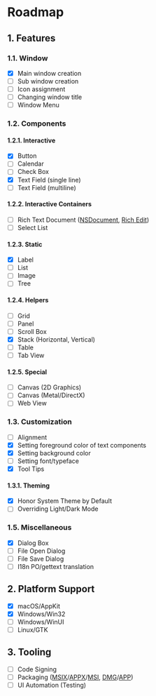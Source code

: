 # Roadmap
## 1. Features
### 1.1. Window
- [x] Main window creation
- [ ] Sub window creation
- [ ] Icon assignment
- [ ] Changing window title
- [ ] Window Menu

### 1.2. Components
#### 1.2.1. Interactive
- [x] Button
- [ ] Calendar
- [ ] Check Box
- [x] Text Field (single line)
- [ ] Text Field (multiline)

#### 1.2.2. Interactive Containers
- [ ] Rich Text Document ([NSDocument](https://developer.apple.com/documentation/appkit/documents_data_and_pasteboard/developing_a_document-based_app?language=objc), [Rich Edit](https://learn.microsoft.com/en-us/windows/win32/controls/rich-edit-controls))
- [ ] Select List

#### 1.2.3. Static
- [x] Label
- [ ] List
- [ ] Image
- [ ] Tree

#### 1.2.4. Helpers
- [ ] Grid
- [ ] Panel
- [ ] Scroll Box
- [x] Stack (Horizontal, Vertical)
- [ ] Table
- [ ] Tab View

#### 1.2.5. Special
- [ ] Canvas (2D Graphics)
- [ ] Canvas (Metal/DirectX)
- [ ] Web View

### 1.3. Customization
- [ ] Alignment
- [x] Setting foreground color of text components
- [x] Setting background color
- [ ] Setting font/typeface
- [x] Tool Tips

#### 1.3.1. Theming
- [x] Honor System Theme by Default
- [ ] Overriding Light/Dark Mode

### 1.5. Miscellaneous
- [x] Dialog Box
- [ ] File Open Dialog
- [ ] File Save Dialog
- [ ] I18n PO/gettext translation

## 2. Platform Support
- [x] macOS/AppKit
- [x] Windows/Win32
- [ ] Windows/WinUI
- [ ] Linux/GTK

## 3. Tooling
- [ ] Code Signing
- [ ] Packaging ([MSIX](https://learn.microsoft.com/en-us/windows/msix/)/[APPX](https://learn.microsoft.com/en-us/windows/win32/appxpkg/appx-portal)/[MSI](https://learn.microsoft.com/en-us/windows/win32/msi/windows-installer-portal), [DMG](https://en.wikipedia.org/wiki/Apple_Disk_Image)/[APP](https://developer.apple.com/library/archive/documentation/CoreFoundation/Conceptual/CFBundles/Introduction/Introduction.html))
- [ ] UI Automation (Testing)
